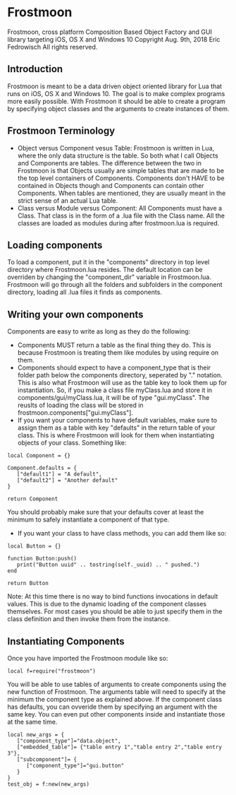 # Frostmoon
Frostmoon, cross platform Composition Based Object Factory and GUI library
targeting iOS, OS X and Windows 10
Copyright Aug. 9th, 2018 Eric Fedrowisch All rights reserved.
## Introduction
Frostmoon is meant to be a data driven object oriented library for Lua that runs on iOS, OS X and Windows 10. The goal is to make complex programs more easily possible. With Frostmoon it should be able to create a program by specifying object classes and the arguments to create instances of them.
## Frostmoon Terminology
- Object versus Component vesus Table:
Frostmoon is written in Lua, where the only data structure is the table. So both what I call Objects and Components are tables. The difference between the two in Frostmoon is that Objects usually are simple tables that are made to be the top level containers of Components. Components don't HAVE to be contained in Objects though and Components can contain other Components. When tables are mentioned, they are usually meant in the strict sense of an actual Lua table.
- Class versus Module versus Component:
All Components must have a Class. That class is in the form of a .lua file with the Class name. All the classes are loaded as modules during after frostmoon.lua is required.
## Loading components
To load a component, put it in the "components" directory in top level directory where Frostmoon.lua resides. The default location can be overriden by changing the "component_dir" variable in Frostmoon.lua. Frostmoon will go through all the folders and subfolders in the component directory, loading all .lua files it finds as components.
## Writing your own components
Components are easy to write as long as they do the following:
- Components MUST return a table as the final thing they do. This is because Frostmoon is treating them like modules by using require on them.
- Components should expect to have a component_type that is their folder path below the components directory, seperated by "." notation. This is also what Frostmoon will use as the table key to look them up for instantiation. So, if you make a class file myClass.lua and store it in components/gui/myClass.lua, it will be of type "gui.myClass". The reuslts of loading the class will be stored in frostmoon.components["gui.myClass"].
- If you want your components to have default variables, make sure to assign them as a table with key "defaults" in the return table of your class. This is where Frostmoon will look for them when instantiating objects of your class.
Something like:
```
local Component = {}

Component.defaults = {
   ["default1"] = "A default",
   ["default2"] = "Another default"
}

return Component
```
You should probably make sure that your defaults cover at least the minimum to safely instantiate a component of that type.
- If you want your class to have class methods, you can add them like so:
```
local Button = {}

function Button:push()
   print("Button uuid" .. tostring(self._uuid) .. " pushed.")
end

return Button
```
Note: At this time there is no way to bind functions invocations in default values. This is due to the dynamic loading of the component classes themselves. For most cases you should be able to just specify them in the class definition
and then invoke them from the instance.
## Instantiating Components
Once you have imported the Frostmoon module like so:
```
local f=require("frostmoon")
```
You will be able to use tables of arguments to create components using the
new function of Frostmoon. The arguments table will need to specify at the minimum the component type as explained above. If the component class has
defaults, you can ovveride them by specifying an argument with the same key.
You can even put other components inside and instantiate those at the same time.
```
local new_args = {
   ["component_type"]="data.object",
   ["embedded_table"]= {"table entry 1","table entry 2","table entry 3"},
   ["subcomponent"]= {
      ["component_type"]="gui.button"
   }
}
test_obj = f:new(new_args)
```
